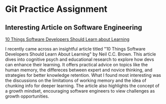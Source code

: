 # Git Practice Assignment

## Interesting Article on Software Engineering
[10 Things Software Developers Should Learn about Learning](https://cacm.acm.org/research/10-things-software-developers-should-learn-about-learning/)

I recently came across an insightful article titled "10 Things Software Developers Should Learn About Learning" by Neil C.C. Brown. This article dives into cognitive psych and educational research to explore how devs can enhance their learning. It offers practical advice on topics like the human memory, the differeces between expert and novice thinking, and strategies for better knowledge retention. What I found most interesting was the discussions on the limitations of working memory and the idea of chunking info for deeper learning. The article also highlights the concept of a growth mindset, encouraging software engineers to view challenges as growth opportunities.

